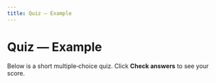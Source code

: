 ```yaml
---
title: Quiz — Example
---
```


# Quiz — Example

Below is a short multiple‑choice quiz. Click **Check answers** to see your score.

<ClientOnly>
<Quiz :questions="[
{
id: 1,
prompt: 'Which insulin has the fastest onset of action?',
options: [
{ text: 'Regular insulin' },
{ text: 'Lispro', correct: true },
{ text: 'NPH' },
{ text: 'Glargine' }
],
explanation: 'Lispro is a rapid-acting analogue with an onset of ~15 minutes.'
},
{
id: 2,
prompt: 'True or false: Basal insulin should always be held on the morning of surgery.',
options: [
{ text: 'True' },
{ text: 'False', correct: true }
],
explanation: 'Most patients continue a reduced basal dose; holding entirely risks ketosis.'
}
]" :shuffle="true" />
</ClientOnly>
